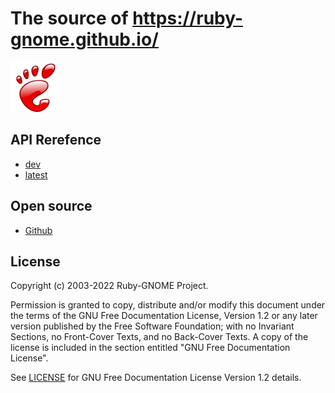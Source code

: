 # The source of https://ruby-gnome.github.io/

![logo](https://github.com/ruby-gnome/ruby-gnome/blob/master/gtk3/sample/gtk-demo/ruby-gnome2-logo.png)

## API Rerefence

* [dev](https://ruby-gnome.github.io/ruby-gnome/doc/dev/)
* [latest](https://ruby-gnome.github.io/ruby-gnome/doc/latest/)

## Open source

- [Github](https://github.com/ruby-gnome/ruby-gnome)

## License

Copyright (c)  2003-2022  Ruby-GNOME Project.

Permission is granted to copy, distribute and/or modify this document
under the terms of the GNU Free Documentation License, Version 1.2 or
any later version published by the Free Software Foundation; with no
Invariant Sections, no Front-Cover Texts, and no Back-Cover Texts.  A
copy of the license is included in the section entitled "GNU Free
Documentation License".

See [LICENSE](LICENSE) for GNU Free Documentation License Version 1.2
details.
